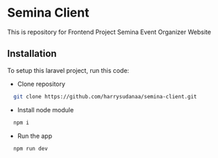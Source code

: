 # Semina Client

This is repository for Frontend Project Semina Event Organizer Website

## Installation

To setup this laravel project, run this code:

- Clone repository
```bash
  git clone https://github.com/harrysudanaa/semina-client.git
```
- Install node module
```bash
  npm i
```
- Run the app
```bash
  npm run dev
```
